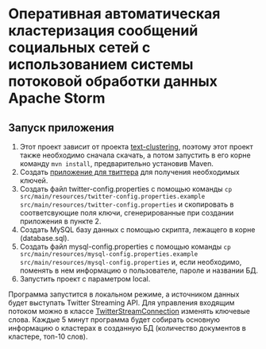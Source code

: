 # Оперативная автоматическая кластеризация сообщений социальных сетей с использованием системы потоковой обработки данных Apache Storm
## Запуск приложения
1. Этот проект зависит от проекта [text-clustering](https://github.com/GorshkovNikita/text-clustering), поэтому этот проект также необходимо сначала скачать, а потом запустить в его корне команду `mvn install`, предварительно установив Maven.
2. Создать [приложение для твиттера](https://apps.twitter.com/) для получения необходимых ключей.
3. Создать файл twitter-config.properties с помощью команды `cp src/main/resources/twitter-config.properties.example src/main/resources/twitter-config.properties` и скопировать в соответсвующие поля ключи, сгенерированные при создании приложения в пункте 2.
4. Создать MySQL базу данных с помощью скрипта, лежащего в корне (database.sql).
5. Создать файл mysql-config.properties с помощью команды `cp src/main/resources/mysql-config.properties.example src/main/resources/mysql-config.properties` и, если необходимо, поменять в нем информацию о пользователе, пароле и названии БД.
6. Запустить проект с параметром local.

Программа запустится в локальном режиме, а источником данных будет выступать Twitter Streaming API. Для управления входящим потоком можно в классе [TwitterStreamConnection](https://github.com/GorshkovNikita/storm-clustering/blob/master/src/main/java/diploma/TwitterStreamConnection.java) изменять ключевые слова. Каждые 5 минут программа будет собирать основную информацию о кластерах в созданную БД (количество документов в кластере, топ-10 слов).